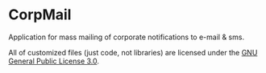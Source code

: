 # CorpMail
Application for mass mailing of corporate notifications to e-mail & sms.

All of customized files (just code, not libraries) are licensed under the <a href="https://www.gnu.org/licenses/gpl-3.0.txt">GNU General Public License 3.0</a>.<br>
